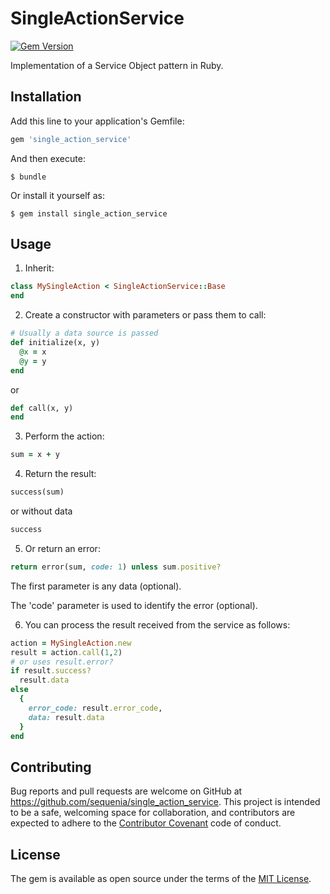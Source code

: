 # SingleActionService

[![Gem Version](https://badge.fury.io/rb/single_action_service.svg)](https://rubygems.org/gems/single_action_service)

Implementation of a Service Object pattern in Ruby.

## Installation

Add this line to your application's Gemfile:

```ruby
gem 'single_action_service'
```

And then execute:

    $ bundle

Or install it yourself as:

    $ gem install single_action_service

## Usage

1. Inherit:
```ruby
class MySingleAction < SingleActionService::Base
end
```
2. Create a constructor with parameters or pass them to call:
```ruby
# Usually a data source is passed
def initialize(x, y)
  @x = x
  @y = y
end
```
or
```ruby
def call(x, y)
end
```
3. Perform the action:
```ruby
sum = x + y
```
4. Return the result:
```ruby
success(sum)
```
or without data
```ruby
success
```
5. Or return an error:
```ruby
return error(sum, code: 1) unless sum.positive?
```
The first parameter is any data (optional).

The 'code' parameter is used to identify the error (optional).

6. You can process the result received from the service as follows:
```ruby
action = MySingleAction.new
result = action.call(1,2)
# or uses result.error?
if result.success?
  result.data
else
  {
    error_code: result.error_code,
    data: result.data
  }
end
```

## Contributing

Bug reports and pull requests are welcome on GitHub at https://github.com/sequenia/single_action_service. This project is intended to be a safe, welcoming space for collaboration, and contributors are expected to adhere to the [Contributor Covenant](http://contributor-covenant.org) code of conduct.

## License

The gem is available as open source under the terms of the [MIT License](https://opensource.org/licenses/MIT).
